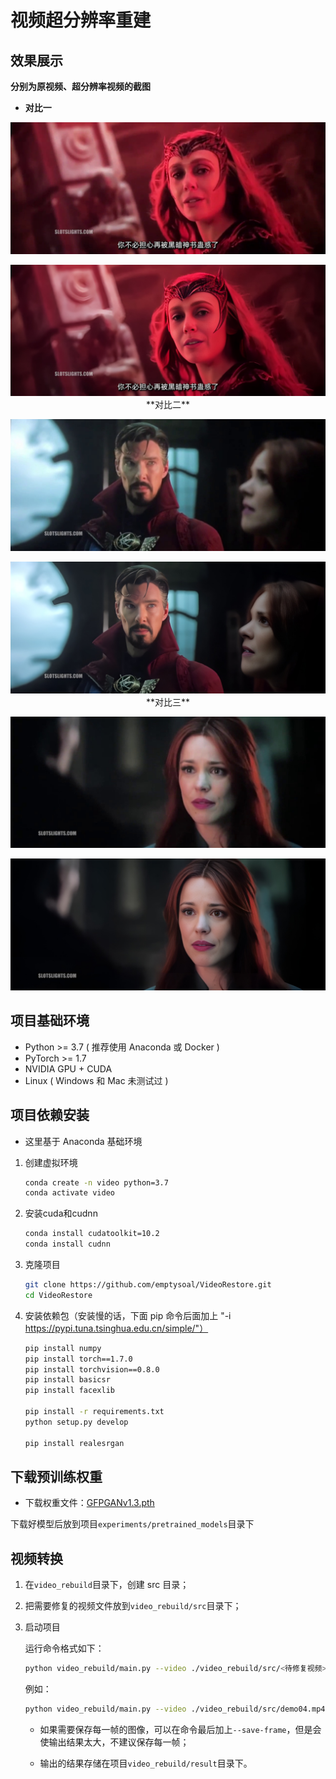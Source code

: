 # 视频超分辨率重建

## 效果展示

**分别为原视频、超分辨率视频的截图**

- **对比一**

<p align="center">
  <img src="images/1287_src.jpg">

<p align="center">
  <img src="images/1287_tgt.jpg">
**对比二**

<p align="center">
  <img src="images/4155_src.jpg">

<p align="center">
  <img src="images/4155_tgt.jpg">
**对比三**

<p align="center">
  <img src="images/5863_src.jpg">

<p align="center">
  <img src="images/5863_tgt.jpg">

## 项目基础环境

- Python >= 3.7 ( 推荐使用 Anaconda 或 Docker )
- PyTorch >= 1.7
- NVIDIA GPU + CUDA
- Linux ( Windows 和 Mac 未测试过 )

## 项目依赖安装

- 这里基于 Anaconda 基础环境

1. 创建虚拟环境

   ```bash
   conda create -n video python=3.7
   conda activate video
   ```

2. 安装cuda和cudnn

   ```bash
   conda install cudatoolkit=10.2
   conda install cudnn
   ```

3. 克隆项目

   ```bash
   git clone https://github.com/emptysoal/VideoRestore.git
   cd VideoRestore
   ```

4. 安装依赖包（安装慢的话，下面 pip 命令后面加上 "-i https://pypi.tuna.tsinghua.edu.cn/simple/"）

   ```bash
   pip install numpy
   pip install torch==1.7.0
   pip install torchvision==0.8.0
   pip install basicsr
   pip install facexlib
   
   pip install -r requirements.txt
   python setup.py develop
   
   pip install realesrgan
   ```

## 下载预训练权重

- 下载权重文件：[GFPGANv1.3.pth](https://github.com/TencentARC/GFPGAN/releases/download/v1.3.0/GFPGANv1.3.pth)

下载好模型后放到项目`experiments/pretrained_models`目录下

## 视频转换

1. 在`video_rebuild`目录下，创建 src 目录；

2. 把需要修复的视频文件放到`video_rebuild/src`目录下；

3. 启动项目

   运行命令格式如下：

   ```bash
   python video_rebuild/main.py --video ./video_rebuild/src/<待修复视频> --save-path ./video_rebuild/result/<输出的视频>
   ```

   例如：

   ```bash
   python video_rebuild/main.py --video ./video_rebuild/src/demo04.mp4 --save-path ./video_rebuild/result/output.mp4
   ```

   - 如果需要保存每一帧的图像，可以在命令最后加上`--save-frame`，但是会使输出结果太大，不建议保存每一帧；

   - 输出的结果存储在项目`video_rebuild/result`目录下。

